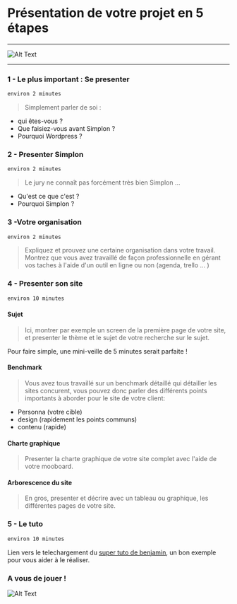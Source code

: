 
# Présentation de votre projet en 5 étapes

----

![Alt Text](https://media.giphy.com/media/94iS62lx8CRQA/giphy-downsized.gif)

----

### 1 - Le plus important :  Se presenter

```sh
environ 2 minutes
```
    
> Simplement parler de soi : 
* qui êtes-vous ?
* Que faisiez-vous avant Simplon ?
* Pourquoi Wordpress ? 

### 2 - Presenter Simplon 

```sh
environ 2 minutes
```

> Le jury ne connaît pas forcément très bien Simplon ...
* Qu'est ce que c'est ? 
* Pourquoi Simplon ?

### 3 -Votre organisation 

```sh
environ 2 minutes
```

> Expliquez et prouvez une certaine organisation dans votre travail.
Montrez que vous avez travaillé de façon professionnelle en gérant vos taches à l'aide d'un outil en ligne ou non (agenda, trello ... )

### 4 - Presenter son site 

```sh
environ 10 minutes
```

#### Sujet

> Ici, montrer par exemple un screen de la première page de votre site, et presenter le thème et le sujet de votre recherche sur le sujet.

Pour faire simple, une mini-veille de 5 minutes serait parfaite !

#### Benchmark

> Vous avez tous travaillé sur un benchmark détaillé qui détailler les sites concurent, vous pouvez donc parler des différents points importants à aborder pour le site de votre client: 
* Personna (votre cible)
* design (rapidement les points communs)
* contenu (rapide)

#### Charte graphique

> Presenter la charte graphique de votre site complet avec l'aide de votre mooboard.

#### Arborescence du site 

> En gros, presenter et décrire avec un tableau ou graphique, les différentes pages de votre site.

### 5 - Le tuto

```sh
environ 10 minutes
```

Lien vers le telechargement du [super tuto de benjamin](https://cdn.discordapp.com/attachments/489813091148627998/492607191099113494/FormationWP.pdf), un bon exemple pour vous aider à le réaliser.

### A vous de jouer !

![Alt Text](https://media.giphy.com/media/3o7qDEq2bMbcbPRQ2c/giphy.gif)
